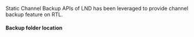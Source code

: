 Static Channel Backup APIs of LND has been leveraged to provide channel backup feature on RTL.

#### Backup folder location
